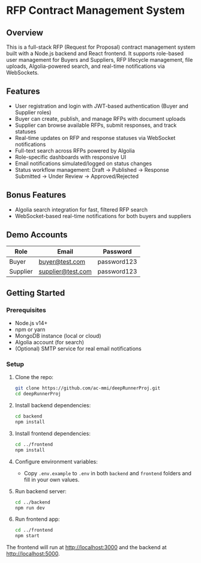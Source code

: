 # RFP Contract Management System

## Overview
This is a full-stack RFP (Request for Proposal) contract management system built with a Node.js backend and React frontend. It supports role-based user management for Buyers and Suppliers, RFP lifecycle management, file uploads, Algolia-powered search, and real-time notifications via WebSockets.

## Features
- User registration and login with JWT-based authentication (Buyer and Supplier roles)
- Buyer can create, publish, and manage RFPs with document uploads
- Supplier can browse available RFPs, submit responses, and track statuses
- Real-time updates on RFP and response statuses via WebSocket notifications
- Full-text search across RFPs powered by Algolia
- Role-specific dashboards with responsive UI
- Email notifications simulated/logged on status changes
- Status workflow management: Draft → Published → Response Submitted → Under Review → Approved/Rejected

## Bonus Features
- Algolia search integration for fast, filtered RFP search
- WebSocket-based real-time notifications for both buyers and suppliers

## Demo Accounts
| Role     | Email              | Password    |
|----------|--------------------|-------------|
| Buyer    | buyer@test.com     | password123 |
| Supplier | supplier@test.com  | password123 |

## Getting Started

### Prerequisites
- Node.js v14+
- npm or yarn
- MongoDB instance (local or cloud)
- Algolia account (for search)
- (Optional) SMTP service for real email notifications

### Setup

1. Clone the repo:
   ```bash
   git clone https://github.com/ac-mmi/deepRunnerProj.git
   cd deepRunnerProj
   ```

2. Install backend dependencies:
   ```bash
   cd backend
   npm install
   ```

3. Install frontend dependencies:
   ```bash
   cd ../frontend
   npm install
   ```

4. Configure environment variables:
   - Copy `.env.example` to `.env` in both `backend` and `frontend` folders and fill in your own values.

5. Run backend server:
   ```bash
   cd ../backend
   npm run dev
   ```

6. Run frontend app:
   ```bash
   cd ../frontend
   npm start
   ```

The frontend will run at [http://localhost:3000](http://localhost:3000) and the backend at [http://localhost:5000](http://localhost:5000).
